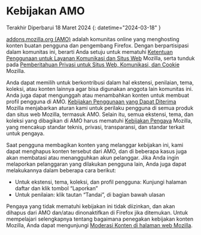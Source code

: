# Kebijakan AMO

Terakhir Diperbarui 18 Maret 2024
{: datetime="2024-03-18" }

[addons.mozilla.org (AMO)](https://addons.mozilla.org/) adalah komunitas online yang menghosting konten buatan pengguna dan pengembang Firefox. Dengan berpartisipasi dalam komunitas ini, berarti Anda setuju untuk mematuhi [Ketentuan Penggunaan untuk Layanan Komunikasi dan Situs Web](https://www.mozilla.org/about/legal/terms/mozilla/) Mozilla, serta tunduk pada [Pemberitahuan Privasi untuk Situs Web, Komunikasi, dan Cookie](https://www.mozilla.org/privacy/websites/) Mozilla.

Anda dapat memilih untuk berkontribusi dalam hal ekstensi, penilaian, tema, koleksi, atau konten lainnya agar bisa digunakan anggota lain komunitas ini. Anda juga dapat mengunggah atau menambahkan konten untuk membuat profil pengguna di AMO. [Kebijakan Penggunaan yang Dapat Diterima](https://www.mozilla.org/about/legal/acceptable-use/) Mozilla menjabarkan aturan kami untuk perilaku pengguna di semua produk dan situs web Mozilla, termasuk AMO. Selain itu, semua ekstensi, tema, dan koleksi yang dibagikan di AMO harus mematuhi [Kebijakan Pengaya](https://extensionworkshop.com/documentation/publish/add-on-policies/) Mozilla, yang mencakup standar teknis, privasi, transparansi, dan standar terkait untuk pengaya.

Saat pengguna membagikan konten yang melanggar kebijakan ini, kami dapat menghapus konten tersebut dari AMO, dan di beberapa kasus juga akan membatasi atau menangguhkan akun pelanggar. Jika Anda ingin melaporkan pelanggaran yang dilakukan pengguna lain, Anda juga dapat melakukannya dalam beberapa cara berikut:

- Untuk ekstensi, tema, koleksi, dan profil pengguna: Kunjungi halaman daftar dan klik tombol “Laporkan”
- Untuk penilaian: klik tautan “Tandai”, di bagian bawah ulasan

Pengaya yang tidak mematuhi kebijakan ini tidak diizinkan, dan akan dihapus dari AMO dan/atau dinonaktifkan di Firefox jika ditemukan. Untuk mempelajari selengkapnya tentang bagaimana penegakan kebijakan konten Mozilla, Anda dapat mengunjungi [Moderasi Konten di halaman web Mozilla](https://www.mozilla.org/about/legal/content-moderation).
